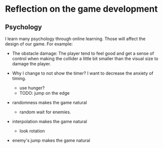 # Reflection on the game development



## Psychology

I learn many psychology through online learning. Those will affect the design of our game. For example:

- The obstacle damage: The player tend to feel good and get a sense of control when making the collider a little bit smaller than the visual size to damage the player. 
- Why I change to not show the timer? I want to decrease the anxiety of timing.
  - use hunger?
  - TODO: jump on the edge

- randomness makes the game natural
  - random wait for enemies.
- interpolation makes the game natural
  - look rotation
- enemy's jump makes the game natural